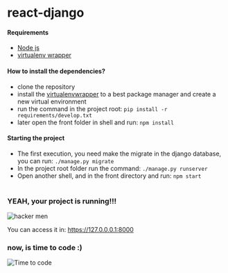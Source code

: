 # react-django

#### Requirements
- [Node js](https://nodejs.org/en/)
- [virtualenv wrapper](https://virtualenvwrapper.readthedocs.io/en/latest/)

#### How to install the dependencies?

- clone the repository
- install the [virtualenvwrapper](https://virtualenvwrapper.readthedocs.io/en/latest/) to a best package manager and create a new virtual environment
- run the command in the project root: 
``` pip install -r requirements/develop.txt ```
- later open the front folder in shell and run: 
``` npm install ```

#### Starting the project
- The first execution, you need make the migrate in the django database, you can run: 
``` ./manage.py migrate ```
- In the project root folder run the command: 
``` ./manage.py runserver ```
- Open another shell, and in the front directory and run: 
``` npm start ```
<br><br>
### YEAH, your project is running!!!
![hacker men](https://media0.giphy.com/media/26tPnAAJxXTvpLwJy/giphy.gif)

You can access it in: https://127.0.0.0.1:8000

### now, is time to code :)

![Time to code](https://i.makeagif.com/media/10-01-2015/dhvwZp.gif)

